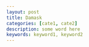 ```yaml
---
layout: post
title: Damask
categories: [cate1, cate2]
description: some word here
keywords: keyword1, keyword2
---
```


